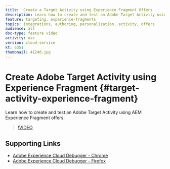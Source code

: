 ```yaml
---
title:  Create a Target Activity using Experience Fragment Offers
description: Learn how to create and test an Adobe Target Activity using AEM Experience Fragment offers.
feature: targeting, experience-fragments
topics: integrations, authoring, personalization, activity, offers
audience: all
doc-type: feature video
activity: use
version: cloud-service
kt: 6351
thumbnail: 41246.jpg
---
```


# Create Adobe Target Activity using Experience Fragment {#target-activity-experience-fragment}

Learn how to create and test an Adobe Target Activity using AEM Experience Fragment offers.

>[!VIDEO](https://video.tv.adobe.com/v/41246?quality=12&learn=on)

## Supporting Links

* [Adobe Experience Cloud Debugger - Chrome](https://chrome.google.com/webstore/detail/adobe-experience-cloud-de/ocdmogmohccmeicdhlhhgepeaijenapj) 
* [Adobe Experience Cloud Debugger - Firefox](https://addons.mozilla.org/en-US/firefox/addon/adobe-experience-platform-dbg/)